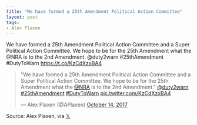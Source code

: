 ```yaml
---
title: "We have formed a 25th Amendment Political Action Committee"
layout: post
tags:
- Alex Plaxen
---
```


We have formed a 25th Amendment Political Action Committee and a Super Political Action Committee. We hope to be for the 25th Amendment what the @NRA is to the 2nd Amendment. @duty2warn #25thAmendment #DutyToWarn https://t.co/KzCdXzxBA4

<blockquote class="twitter-tweet"><p lang="en" dir="ltr">&quot;We have formed a 25th Amendment Political Action Committee and a Super Political Action Committee. We hope to be for the 25th Amendment what the <a href="https://twitter.com/NRA?ref_src=twsrc%5Etfw">@NRA</a> is to the 2nd Amendment.&quot; <a href="https://twitter.com/duty2warn?ref_src=twsrc%5Etfw">@duty2warn</a> <a href="https://twitter.com/hashtag/25thAmendment?src=hash&amp;ref_src=twsrc%5Etfw">#25thAmendment</a> <a href="https://twitter.com/hashtag/DutyToWarn?src=hash&amp;ref_src=twsrc%5Etfw">#DutyToWarn</a> <a href="https://t.co/KzCdXzxBA4">pic.twitter.com/KzCdXzxBA4</a></p>&mdash; Alex Plaxen (@APlaxen) <a href="https://twitter.com/APlaxen/status/919221288949964800?ref_src=twsrc%5Etfw">October 14, 2017</a></blockquote> <script async src="https://platform.twitter.com/widgets.js" charset="utf-8"></script>

Source: Alex Plaxen, via [𝕏](https://x.com)
